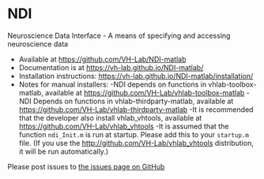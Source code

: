 # NDI

Neuroscience Data Interface - A means of specifying and accessing neuroscience data

- Available at https://github.com/VH-Lab/NDI-matlab
- Documentation is at https://vh-lab.github.io/NDI-matlab/
- Installation instructions: https://vh-lab.github.io/NDI-matlab/installation/
- Notes for manual installers: 
  -NDI depends on functions in vhlab-toolbox-matlab, available at https://github.com/VH-Lab/vhlab-toolbox-matlab
  -NDI Depends on functions in vhlab-thirdparty-matlab, available at https://github.com/VH-Lab/vhlab-thirdparty-matlab
  -It is recommended that the developer also install vhlab_vhtools, available at https://github.com/VH-Lab/vhlab_vhtools
  -It is assumed that the function `ndi_Init.m` is run at startup. Please add this to your `startup.m` file. (If you use the http://github.com/VH-Lab/vhlab_vhtools distribution, it will be run automatically.)

Please post issues to [the issues page on GitHub](https://github.com/VH-Lab/NDI-matlab/issues)
